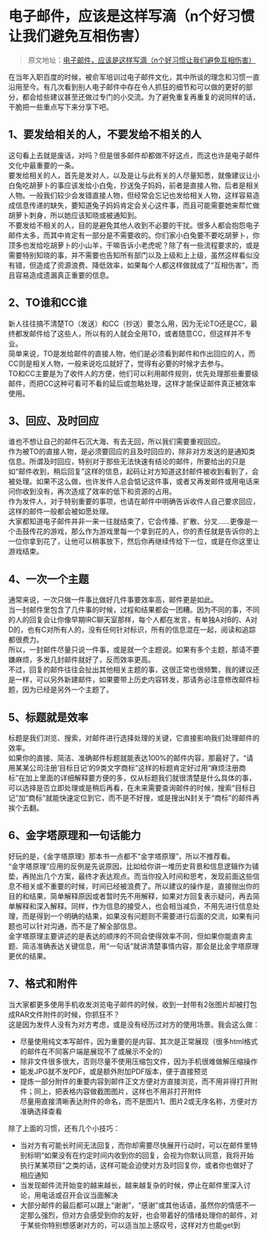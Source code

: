 # 电子邮件，应该是这样写滴（n个好习惯让我们避免互相伤害）

> 原文地址：[电子邮件，应该是这样写滴（n个好习惯让我们避免互相伤害）](https://mp.weixin.qq.com/s/InXo0cwgqdIjzPzHsbS1vg)

在当年入职百度的时候，被俞军培训过电子邮件文化，其中所谈的理念和习惯一直沿用至今。有几次看到别人电子邮件中存在令人抓狂的细节和可以做的更好的部分，都会给些建议甚至还做过专门的小交流。为了避免重复再重复的说同样的话，干脆把一些重点写下来分享下吧。
## 1、要发给相关的人，不要发给不相关的人
这句看上去就是废话，对吗？但是很多邮件却都做不好这点，而这也许是电子邮件文化中最重要的一条。<br />要发给相关的人，首先是发对人，以及是让与此有关的人尽量知悉，就像建议让小白兔吃胡萝卜的事应该发给小白兔，抄送兔子妈妈，前者是直接人物，后者是相关人物。一般我们较少会发错直接人物，但经常会忘记也发给相关人物，这样容易造成信息传递的缺失，要知道兔子妈妈肯定会关心这件事，而且可能需要她来帮忙做胡萝卜刺身，所以她应该知晓或被通知到。<br />不要发给不相关的人，目的是避免其他人收到不必要的干扰。很多人都会抱怨电子邮件太多，而其中肯定有一部分是不需要收的。你们家小白兔要不要吃胡萝卜，你顶多也发给吃胡萝卜的小山羊，干嘛告诉小老虎呢？除了有一些流程要求的，或是需要特别知晓的事，并不需要也告知所有部门以及上级和上上级，虽然这样看似没有错，但造成了资源浪费、降低效率，如果每个人都这样做就成了“互相伤害”，而且容易造成遗漏真正重要的信息。
## 2、TO谁和CC谁
新人往往搞不清楚TO（发送）和CC（抄送）要怎么用，因为无论TO还是CC，最终都发邮件给了这些人，所以有的人就会全用TO，或者随意CC，但这样并不专业。<br />简单来说，TO是发给邮件的直接人物，他们是必须看到邮件和作出回应的人，而CC则是相关人物，一般来说吃瓜就好了，觉得有必要的时候才去参与。<br />TO和CC主要是为了收件人的方便，他们可以利用邮件规则，优先处理那些重要级邮件，而把CC这种可看可不看的延后或忽略处理，这样才能保证邮件真正被效率使用。
## 3、回应、及时回应
谁也不想让自己的邮件石沉大海、有去无回，所以我们需要重视回应。<br />作为被TO的直接人物，是必须要回应的且及时回应的，除非对方发送的是通知类信息。所谓及时回应，特别对于那些无法快速有结论的邮件，所要给出的只是如“邮件收到，稍后回复”这样的信息，起码让对方知道这封邮件被收到看到了，会被处理。如果不这么做，也许发件人总会惦记这件事，或者又再发邮件或用电话来问你收到没有，再次造成了效率的低下和资源的占用。<br />作为发件人，对于特别重要的事项，也请在邮件中明确告诉收件人自己要求回应，这样的邮件一般都会被如愿处理。<br />大家都知道电子邮件并非一来一往就结束了，它会传播、扩散、分叉……更像是一个击鼓传花的游戏，那么作为游戏里每一个拿到花的人，你的责任就是告诉你的上一位你拿到花了，让他可以稍事放下，然后你再继续传给下一位，或是在你这里让游戏结束。
## 4、一次一个主题
通常来说，一次只做一件事比做好几件事要效率高，邮件更是如此。<br />当一封邮件里包含了几件事的时候，过程和结果都会一团糟。因为不同的事，不同的人的回复会让你像早期IRC聊天室那样，每个人都在发言，有单独A对B的、A对D的，也有C对所有人的，没有任何针对标识，所有的信息混在一起，阅读和追踪都很费力。<br />所以，一封邮件尽量只说一件事，或是就一个主题说。如果有多个主题，那请不要嫌麻烦，多发几封邮件就好了，反而效率更高。<br />不过，回复的邮件往往会扯出其他相关主题的事，这很正常也很频繁，我的建议还是一样，可以另外新建邮件，如果要带上历史内容转发，那请务必注意修改邮件标题，因为已经是另外一个主题了。
## 5、标题就是效率
标题是我们浏览、搜索，对邮件进行选择处理的关键，它直接影响我们处理邮件的效率。<br />如果你的直接、简洁、准确邮件标题就能表达100%的邮件内容，那最好了。“请用某某公司注册‘目标日记’的9类文字商标”这样的标题肯定好过用“麻烦注册商标”在加上里面的详细解释要方便的多，仅从标题我们就很清楚是什么具体的事，可以选择是否立即处理或是稍后再看，在未来需要查询邮件的时候，搜索“目标日记”加“商标”就能快速定位到它，而不是不好搜，或是搜出N封关于“商标”的邮件再挨个去翻。
## 6、金字塔原理和一句话能力
好玩的是，《金字塔原理》那本书一点都不“金字塔原理”，所以不推荐看。<br />“金字塔原理”应用的反例是先说原因，比如给你讲一堆历史背景和信息逻辑作为铺垫，再抛出几个方案，最终才表达观点。而当你投入时间和思考，发现前面这些信息不相关或不重要的时候，时间已经被浪费了。所以建议的操作是，直接抛出你的目的和结果，简单解释原因或者暂时先不用解释，如果对方回复表示疑问，再去简单解释和深入解释。同样，作为信息的接受人，也会相当减负，不用先进行信息处理，而是得到一个明确的结果，如果没有问题则不需要进行后面的交流，如果有问题也可以针对沟通，而不是了解全部信息。<br />金字塔原理主要讲述的是表达的顺序的不同会使得效率不同，但如果你能直奔主题、简洁准确表达关键信息，用“一句话”就讲清楚事情内容，那会是比金字塔原理更优的结果。
## 7、格式和附件
当大家都更多使用手机收发浏览电子邮件的时候，收到一封带有2张图片却被打包成RAR文件附件的时候，你抓狂不？<br />这是因为发件人没有为对方考虑，或是没有经历过对方的使用场景。我会这么做：

- 尽量使用纯文本写邮件，因为重要的是内容、其次是正常展现（很多html格式的邮件在不同客户端是展现不了或展示不全的）
- 除非文件很多很大，否则尽量不使用压缩包文件，因为手机很难做解压缩操作
- 能发JPG就不发PDF，或是额外附加PDF版本，便于直接预览
- 提炼一部分附件的重要内容到邮件正文方便对方直接浏览，而不用非得打开附件；同上，把表格内容做截图图片，这样也不用非打开附件<br />尽量用直接清晰表达附件的命名，而不是图片1、图片2或无序名称，方便对方准确选择查看

除了上面的习惯，还有几个小技巧：

- 当对方有可能长时间无法回复，而你却需要尽快展开行动时，可以在邮件里特别标明“如果没有在约定时间内收到你的回复，会视为你默认同意，我将开始执行某某项目”之类的话，这样可能会迫使对方及时回复你，或者你也做好了相应通知
- 当发现邮件流开始变的越来越长，越来越复杂的时候，停止在邮件里深入讨论，用电话或召开会议当面解决
- 大部分邮件的最后都可以跟上“谢谢”，“感谢”或其他话语，虽然你的情感不一定那么强烈，但对方会感受到你的友好，也会带着好的情绪处理你的邮件，对于某些你特别想感谢对方的，可以适当加上感叹号，这样对方也能get到
